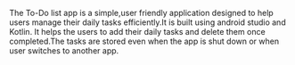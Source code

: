 The To-Do list app is a simple,user friendly application designed to help users manage their daily tasks efficiently.It is built using android studio and Kotlin.
It helps the users to add their daily tasks and delete them once completed.The tasks are stored even when the app is shut down or when user switches to another app.
